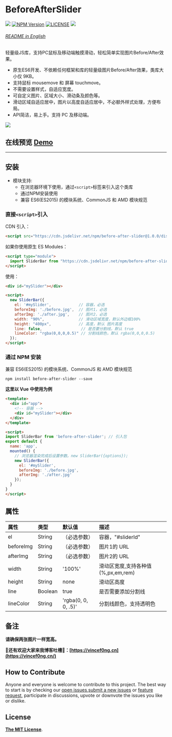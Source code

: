 # BeforeAfterSlider

![](https://img.shields.io/badge/language-ES6-yellow.svg) [![NPM Version](https://img.shields.io/npm/v/before-after-slider.svg)](https://www.npmjs.com/package/before-after-slider) [![LICENSE](https://img.shields.io/npm/l/@eteplus/typeof.svg)](https://github.com/VincentTV/before-after-slider/blob/master/LICENSE) [![](https://img.shields.io/badge/Blog-vincef0ng.cn-brightgreen.svg)](https://vincef0ng.cn)

###### [README in English](README.md)

轻量级JS库，支持PC鼠标及移动端触摸滑动，轻松简单实现图片Before/After效果。

- 原生ES6开发、不依赖任何框架和库的轻量级图片Before/After效果，类库大小仅 9KB。
- 支持鼠标 mousemove 和 屏幕 touchmove。
- 不需要设置样式，自适应宽度。
- 可自定义图片、区域大小、滑动条及颜色等。
- 滑动区域自适应居中，图片以高度自适应居中，不必额外样式处理，方便布局。
- API简洁，易上手。支持 PC 及移动端。

![](https://cdn.jsdelivr.net/gh/VincentTV/CDN@master/post/before-after-slider/slider.gif)

## 在线预览 [Demo](https://vincenttv.github.io/before-after-slider/example)

***

## 安装

* 模块支持:
    * 在浏览器环境下使用，通过`<script>`标签来引入这个类库
    * 通过NPM安装使用
    * 兼容 ES6(ES2015) 的模块系统、CommonJS 和 AMD 模块规范

### 直接`<script>`引入

CDN 引入：
```html
<script src="https://cdn.jsdelivr.net/npm/before-after-slider@1.0.0/dist/slider.bundle.js"></script>
```

如果你使用原生 ES Modules：
```html
<script type="module">
  import SliderBar from "https://cdn.jsdelivr.net/npm/before-after-slider@1.0.0/dist/slider.bundle.js";
</script>
```

使用：
```html
<div id="mySlider"></div>

<script>
  new SliderBar({
    el: '#mySlider',            // 容器，必选
    beforeImg: './before.jpg',  // 图片1，必选
    afterImg: './after.jpg',    // 图片2，必选
    width: "90%",               // 滑动区域宽度，默认外边框100%
    height: "400px",            // 高度，默认 图片高度
    line: false,                 // 是否要分割线，默认 true
    lineColor: "rgba(0,0,0,0.5)" // 分割线颜色，默认 rgba(0,0,0,0.5)
  });
</script>
```


### 通过 NPM 安装

兼容 ES6(ES2015) 的模块系统、CommonJS 和 AMD 模块规范

```shell
npm install before-after-slider --save
```

**这里以 Vue 中使用为例**

```html
<template>
  <div id="app">
    <!-- 容器 -->
    <div id="mySlider"></div>
  </div>
</template>

<script>
import SliderBar from 'before-after-slider'; // 引入包
export default {
  name: 'app',
  mounted() {
    // 浏览器渲染完成后设置参数。new SliderBar({options});
    new SliderBar({
      el: '#mySlider',
      beforeImg: './before.jpg',
      afterImg: './after.jpg'
    });
  }
}
</script>
```

## 属性

| 属性           | 类型     | 默认值               | 描述                             |
| :------------ | :------- | :------------------ | :------------------------------ |
| el            | String   |（必选参数）           | 容器，"#sliderId"                |
| beforeImg     | String   |（必选参数）           | 图片1的 URL                      |
| afterImg      | String   |（必选参数）           | 图片2的 URL                      |
| width         | String   | '100%'              | 滑动区宽度,支持各种值(%,px,em,rem) |
| height        | String   | none                | 滑动区高度                        |
| line          | Boolean  | true                | 是否需要添加分割线                 |
| lineColor     | String   | 'rgba(0, 0, 0, .5)' | 分割线颜色，支持透明色              |

## 备注

**请确保两张图片一样宽高。**

**🤪还有欢迎大家来我博客吐槽🤪：[https://vincef0ng.cn](https://vincef0ng.cn/)**

## How to Contribute

Anyone and everyone is welcome to contribute to this project. The best way to start is by checking our [open issues](https://github.com/VincentTV/before-after-slider/issues),[submit a new issues](https://github.com/VincentTV/before-after-slider/issues/new?labels=bug) or [feature request](https://github.com/VincentTV/before-after-slider/issues/new?labels=enhancement), participate in discussions, upvote or downvote the issues you like or dislike.

## License

[**The MIT License**](http://opensource.org/licenses/MIT).